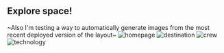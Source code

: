 ## Explore space!
~Also I'm testing a way to automatically generate images from the most recent deployed version of the layout~
![homepage](https://screenshot-site-pipeline.s3.sa-east-1.amazonaws.com/index.png?)
![destination](https://screenshot-site-pipeline.s3.sa-east-1.amazonaws.com/destination.png?)
![crew](https://screenshot-site-pipeline.s3.sa-east-1.amazonaws.com/crew.png?)
![technology](https://screenshot-site-pipeline.s3.sa-east-1.amazonaws.com/technology.png?)
